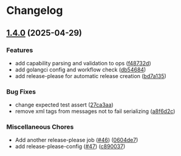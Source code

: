 # Changelog

## [1.4.0](https://github.com/networkguild/netconf/compare/v1.3.1...v1.4.0) (2025-04-29)


### Features

* add capability parsing and validation to ops ([f48732d](https://github.com/networkguild/netconf/commit/f48732d9adeb71497000440d894598a6bafa5c86))
* add golangci config and workflow check ([db54684](https://github.com/networkguild/netconf/commit/db546841a0941eca17d46577a6bf0f123a5bcb09))
* add release-please for automatic release creation ([bd7a135](https://github.com/networkguild/netconf/commit/bd7a13537be10f55443c37d0d8593359f64c592e))


### Bug Fixes

* change expected test assert ([27ca3aa](https://github.com/networkguild/netconf/commit/27ca3aaaa04afda5cd51a7a97d114805ba3daf6b))
* remove xml tags from messages not to fail serializing ([a8f6d2c](https://github.com/networkguild/netconf/commit/a8f6d2ccc96bbf6981043cd0f7497f38096deb36))


### Miscellaneous Chores

* Add another release-please job ([#46](https://github.com/networkguild/netconf/issues/46)) ([0604de7](https://github.com/networkguild/netconf/commit/0604de7f3bf30464b2d5a2c480e2e0e7bcf0ce2e))
* add release-please-config ([#47](https://github.com/networkguild/netconf/issues/47)) ([c890037](https://github.com/networkguild/netconf/commit/c89003775d6fc1ec11e3b6ce63e661e1b7283bab))
